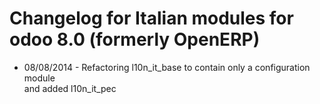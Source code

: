 Changelog for Italian modules for odoo 8.0 (formerly OpenERP)
=============================================================

* 08/08/2014 - Refactoring l10n_it_base to contain only a configuration module\
and added l10n_it_pec